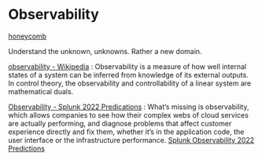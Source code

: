 # Observability

[honeycomb](https://www.honeycomb.io/)

Understand the unknown, unknowns.  Rather a new domain.


[observability - Wikipedia](https://en.wikipedia.org/wiki/Observability) : Observability is a measure of how well internal states of a system can be inferred from knowledge of its external outputs. In control theory, the observability and controllability of a linear system are mathematical duals.

[Observability - Splunk 2022 Predications](www.splunk.com) : What’s missing is observability, which allows companies to see how their complex webs of cloud services are actually performing, and diagnose problems that affect customer experience directly and fix them, whether it’s in the application code, the user interface or the infrastructure performance. [Splunk Observability 2022 Predictions](https://1drv.ms/b/s!AkwXSmFk-_xpgp8Y3_yVFyXc5i6t4w?e=ZZubMb)
